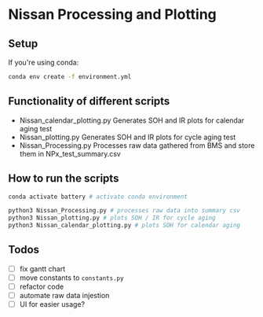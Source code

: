 # Nissan Processing and Plotting

## Setup

If you're using conda:

```bash
conda env create -f environment.yml
```

## Functionality of different scripts

- Nissan_calendar_plotting.py
  Generates SOH and IR plots for calendar aging test
- Nissan_plotting.py
  Generates SOH and IR plots for cycle aging test
- Nissan_Processing.py
  Processes raw data gathered from BMS and store them in NPx_test_summary.csv

## How to run the scripts

```bash
conda activate battery # activate conda environment

python3 Nissan_Processing.py # processes raw data into summary csv
python3 Nissan_plotting.py # plots SOH / IR for cycle aging
python3 Nissan_calendar_plotting.py # plots SOH for calendar aging
```


## Todos
- [ ] fix gantt chart
- [ ] move constants to `constants.py`
- [ ] refactor code
- [ ] automate raw data injestion
- [ ] UI for easier usage? 
